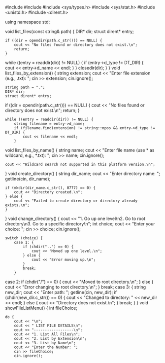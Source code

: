 #include <iostream>
#include <string>
#include <sys/types.h>
#include <sys/stat.h>
#include <unistd.h>
#include <dirent.h>

using namespace std;

void list_files(const string& path) {
    DIR* dir;
    struct dirent* entry;

    if ((dir = opendir(path.c_str())) == NULL) {
        cout << "No files found or directory does not exist.\n";
        return;
    }
  while ((entry = readdir(dir)) != NULL) {
        if (entry->d_type != DT_DIR) {  
            cout << entry->d_name << endl;
        }
    }
    closedir(dir);
    }
    }
void list_files_by_extension() {
    string extension;
    cout << "Enter file extension (e.g., .txt): ";
    cin >> extension;
    cin.ignore();

    string path = ".";
    DIR* dir;
    struct dirent* entry;

if ((dir = opendir(path.c_str())) == NULL) {
        cout << "No files found or directory does not exist.\n";
        return;
    }

    while ((entry = readdir(dir)) != NULL) {
        string filename = entry->d_name;
        if (filename.find(extension) != string::npos && entry->d_type != DT_DIR) {
            cout << filename << endl;
        }

void list_files_by_name() {
    string name;
    cout << "Enter file name (use * as wildcard, e.g., *.txt): ";
    cin >> name;
    cin.ignore();

    cout << "Wildcard search not supported in this platform version.\n";
}
void create_directory() {
    string dir_name;
    cout << "Enter directory name: ";
    getline(cin, dir_name);

    if (mkdir(dir_name.c_str(), 0777) == 0) {
        cout << "Directory created.\n";
    } else {
        cout << "Failed to create directory or directory already exists.\n";
    }
}
void change_directory() {
    cout << "1. Go up one level\n2. Go to root directory\n3. Go to a specific directory\n";
    int choice;
    cout << "Enter your choice: ";
    cin >> choice;
    cin.ignore();  

    switch (choice) {
        case 1: {
            if (chdir("..") == 0) {
                cout << "Moved up one level.\n";
            } else {
                cout << "Error moving up.\n";
            }
            break;
        }

case 2:
            if (chdir("/") == 0) {
                cout << "Moved to root directory.\n";
            } else {
                cout << "Error changing to root directory.\n";
            }
            break;
        case 3: {
            string new_dir;
            cout << "Enter path: ";
            getline(cin, new_dir);
            if (chdir(new_dir.c_str()) == 0) {
                cout << "Changed to directory: " << new_dir << endl;
            } else {
                cout << "Directory does not exist.\n";
            }
            break;
        }
        }
void showFileListMenu() {
    int fileChoice;

    do {
        cout << "\n";
        cout << " LIST FILE DETAILS\n"; 
        cout << "------------------\n";
        cout << "1. List All Files\n";
        cout << "2. List by Extension\n";
        cout << "3. List by Name\n"; 
        cout << "Enter the Number: ";
        cin >> fileChoice;
        cin.ignore();  



